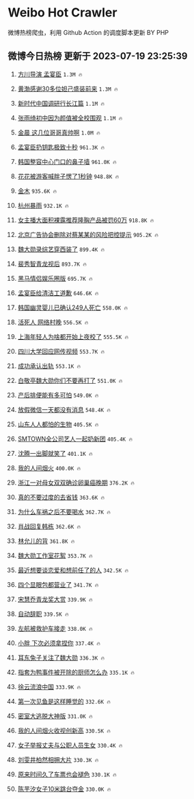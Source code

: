 # Weibo Hot Crawler 



微博热榜爬虫，利用 Github Action 的调度脚本更新 BY PHP 


## 微博今日热榜 更新于 2023-07-19 23:25:39 
1. [方川导演 孟宴臣](https://s.weibo.com/weibo?q=%E6%96%B9%E5%B7%9D%E5%AF%BC%E6%BC%94%20%E5%AD%9F%E5%AE%B4%E8%87%A3&t=31&band_rank=1&Refer=top) `1.3M 🔥` 

1. [黄渤感谢30多位妲己盛装前来](https://s.weibo.com/weibo?q=%23%E9%BB%84%E6%B8%A4%E6%84%9F%E8%B0%A230%E5%A4%9A%E4%BD%8D%E5%A6%B2%E5%B7%B1%E7%9B%9B%E8%A3%85%E5%89%8D%E6%9D%A5%23&t=31&band_rank=2&Refer=top) `1.3M 🔥` 

1. [新时代中国调研行长江篇](https://s.weibo.com/weibo?q=%23%E6%96%B0%E6%97%B6%E4%BB%A3%E4%B8%AD%E5%9B%BD%E8%B0%83%E7%A0%94%E8%A1%8C%E9%95%BF%E6%B1%9F%E7%AF%87%23&t=31&band_rank=3&Refer=top) `1.1M 🔥` 

1. [张雨绮初中因为颜值被全校围观](https://s.weibo.com/weibo?q=%23%E5%BC%A0%E9%9B%A8%E7%BB%AE%E5%88%9D%E4%B8%AD%E5%9B%A0%E4%B8%BA%E9%A2%9C%E5%80%BC%E8%A2%AB%E5%85%A8%E6%A0%A1%E5%9B%B4%E8%A7%82%23&t=31&band_rank=4&Refer=top) `1.1M 🔥` 

1. [金晨 这几位哥哥真帅啊](https://s.weibo.com/weibo?q=%E9%87%91%E6%99%A8%20%E8%BF%99%E5%87%A0%E4%BD%8D%E5%93%A5%E5%93%A5%E7%9C%9F%E5%B8%85%E5%95%8A&t=31&band_rank=5&Refer=top) `1.0M 🔥` 

1. [孟宴臣扔钥匙极致十秒](https://s.weibo.com/weibo?q=%23%E5%AD%9F%E5%AE%B4%E8%87%A3%E6%89%94%E9%92%A5%E5%8C%99%E6%9E%81%E8%87%B4%E5%8D%81%E7%A7%92%23&t=31&band_rank=6&Refer=top) `961.3K 🔥` 

1. [韩国整容中心门口的鼻子墙](https://s.weibo.com/weibo?q=%23%E9%9F%A9%E5%9B%BD%E6%95%B4%E5%AE%B9%E4%B8%AD%E5%BF%83%E9%97%A8%E5%8F%A3%E7%9A%84%E9%BC%BB%E5%AD%90%E5%A2%99%23&t=31&band_rank=7&Refer=top) `961.0K 🔥` 

1. [花花被游客喊胖子愣了1秒钟](https://s.weibo.com/weibo?q=%23%E8%8A%B1%E8%8A%B1%E8%A2%AB%E6%B8%B8%E5%AE%A2%E5%96%8A%E8%83%96%E5%AD%90%E6%84%A3%E4%BA%861%E7%A7%92%E9%92%9F%23&t=31&band_rank=8&Refer=top) `948.8K 🔥` 

1. [金木](https://s.weibo.com/weibo?q=%E9%87%91%E6%9C%A8&t=31&band_rank=9&Refer=top) `935.6K 🔥` 

1. [杭州暴雨](https://s.weibo.com/weibo?q=%E6%9D%AD%E5%B7%9E%E6%9A%B4%E9%9B%A8&t=31&band_rank=10&Refer=top) `932.1K 🔥` 

1. [女主播大面积裸露推荐隆胸产品被罚60万](https://s.weibo.com/weibo?q=%23%E5%A5%B3%E4%B8%BB%E6%92%AD%E5%A4%A7%E9%9D%A2%E7%A7%AF%E8%A3%B8%E9%9C%B2%E6%8E%A8%E8%8D%90%E9%9A%86%E8%83%B8%E4%BA%A7%E5%93%81%E8%A2%AB%E7%BD%9A60%E4%B8%87%23&t=31&band_rank=11&Refer=top) `918.8K 🔥` 

1. [北京广告协会删除对蔡某某的风险把控提示](https://s.weibo.com/weibo?q=%23%E5%8C%97%E4%BA%AC%E5%B9%BF%E5%91%8A%E5%8D%8F%E4%BC%9A%E5%88%A0%E9%99%A4%E5%AF%B9%E8%94%A1%E6%9F%90%E6%9F%90%E7%9A%84%E9%A3%8E%E9%99%A9%E6%8A%8A%E6%8E%A7%E6%8F%90%E7%A4%BA%23&t=31&band_rank=12&Refer=top) `905.2K 🔥` 

1. [魏大勋录综艺穿西装了](https://s.weibo.com/weibo?q=%23%E9%AD%8F%E5%A4%A7%E5%8B%8B%E5%BD%95%E7%BB%BC%E8%89%BA%E7%A9%BF%E8%A5%BF%E8%A3%85%E4%BA%86%23&t=31&band_rank=13&Refer=top) `899.4K 🔥` 

1. [裴秀智青龙视后](https://s.weibo.com/weibo?q=%23%E8%A3%B4%E7%A7%80%E6%99%BA%E9%9D%92%E9%BE%99%E8%A7%86%E5%90%8E%23&t=31&band_rank=14&Refer=top) `893.7K 🔥` 

1. [黑马情侣娱乐圈版](https://s.weibo.com/weibo?q=%23%E9%BB%91%E9%A9%AC%E6%83%85%E4%BE%A3%E5%A8%B1%E4%B9%90%E5%9C%88%E7%89%88%23&t=31&band_rank=15&Refer=top) `695.7K 🔥` 

1. [孟宴臣给清洁工道歉](https://s.weibo.com/weibo?q=%23%E5%AD%9F%E5%AE%B4%E8%87%A3%E7%BB%99%E6%B8%85%E6%B4%81%E5%B7%A5%E9%81%93%E6%AD%89%23&t=31&band_rank=16&Refer=top) `646.6K 🔥` 

1. [韩国幽灵婴儿已确认249人死亡](https://s.weibo.com/weibo?q=%23%E9%9F%A9%E5%9B%BD%E5%B9%BD%E7%81%B5%E5%A9%B4%E5%84%BF%E5%B7%B2%E7%A1%AE%E8%AE%A4249%E4%BA%BA%E6%AD%BB%E4%BA%A1%23&t=31&band_rank=17&Refer=top) `558.0K 🔥` 

1. [活死人 网络村晚](https://s.weibo.com/weibo?q=%E6%B4%BB%E6%AD%BB%E4%BA%BA%20%E7%BD%91%E7%BB%9C%E6%9D%91%E6%99%9A&t=31&band_rank=18&Refer=top) `556.5K 🔥` 

1. [上海年轻人为啥都开始上夜校了](https://s.weibo.com/weibo?q=%23%E4%B8%8A%E6%B5%B7%E5%B9%B4%E8%BD%BB%E4%BA%BA%E4%B8%BA%E5%95%A5%E9%83%BD%E5%BC%80%E5%A7%8B%E4%B8%8A%E5%A4%9C%E6%A0%A1%E4%BA%86%23&t=31&band_rank=19&Refer=top) `555.5K 🔥` 

1. [四川大学回应网传视频](https://s.weibo.com/weibo?q=%23%E5%9B%9B%E5%B7%9D%E5%A4%A7%E5%AD%A6%E5%9B%9E%E5%BA%94%E7%BD%91%E4%BC%A0%E8%A7%86%E9%A2%91%23&t=31&band_rank=20&Refer=top) `553.7K 🔥` 

1. [成功承认出轨](https://s.weibo.com/weibo?q=%23%E6%88%90%E5%8A%9F%E6%89%BF%E8%AE%A4%E5%87%BA%E8%BD%A8%23&t=31&band_rank=21&Refer=top) `553.1K 🔥` 

1. [白敬亭魏大勋你们不要再打了](https://s.weibo.com/weibo?q=%23%E7%99%BD%E6%95%AC%E4%BA%AD%E9%AD%8F%E5%A4%A7%E5%8B%8B%E4%BD%A0%E4%BB%AC%E4%B8%8D%E8%A6%81%E5%86%8D%E6%89%93%E4%BA%86%23&t=31&band_rank=22&Refer=top) `551.0K 🔥` 

1. [产后排便能有多可怕](https://s.weibo.com/weibo?q=%E4%BA%A7%E5%90%8E%E6%8E%92%E4%BE%BF%E8%83%BD%E6%9C%89%E5%A4%9A%E5%8F%AF%E6%80%95&t=31&band_rank=23&Refer=top) `549.0K 🔥` 

1. [放假微信一天都没有消息](https://s.weibo.com/weibo?q=%23%E6%94%BE%E5%81%87%E5%BE%AE%E4%BF%A1%E4%B8%80%E5%A4%A9%E9%83%BD%E6%B2%A1%E6%9C%89%E6%B6%88%E6%81%AF%23&t=31&band_rank=24&Refer=top) `548.4K 🔥` 

1. [山东人人都怕的生物](https://s.weibo.com/weibo?q=%23%E5%B1%B1%E4%B8%9C%E4%BA%BA%E4%BA%BA%E9%83%BD%E6%80%95%E7%9A%84%E7%94%9F%E7%89%A9%23&t=31&band_rank=25&Refer=top) `405.5K 🔥` 

1. [SMTOWN全公司艺人一起奶新团](https://s.weibo.com/weibo?q=%23SMTOWN%E5%85%A8%E5%85%AC%E5%8F%B8%E8%89%BA%E4%BA%BA%E4%B8%80%E8%B5%B7%E5%A5%B6%E6%96%B0%E5%9B%A2%23&t=31&band_rank=26&Refer=top) `405.4K 🔥` 

1. [沈腾一出脚就笑了](https://s.weibo.com/weibo?q=%23%E6%B2%88%E8%85%BE%E4%B8%80%E5%87%BA%E8%84%9A%E5%B0%B1%E7%AC%91%E4%BA%86%23&t=31&band_rank=27&Refer=top) `401.1K 🔥` 

1. [我的人间烟火](https://s.weibo.com/weibo?q=%E6%88%91%E7%9A%84%E4%BA%BA%E9%97%B4%E7%83%9F%E7%81%AB&t=31&band_rank=28&Refer=top) `400.0K 🔥` 

1. [浙江一对母女双双确诊卵巢癌晚期](https://s.weibo.com/weibo?q=%23%E6%B5%99%E6%B1%9F%E4%B8%80%E5%AF%B9%E6%AF%8D%E5%A5%B3%E5%8F%8C%E5%8F%8C%E7%A1%AE%E8%AF%8A%E5%8D%B5%E5%B7%A2%E7%99%8C%E6%99%9A%E6%9C%9F%23&t=31&band_rank=29&Refer=top) `376.2K 🔥` 

1. [真的不要过度的去省钱](https://s.weibo.com/weibo?q=%23%E7%9C%9F%E7%9A%84%E4%B8%8D%E8%A6%81%E8%BF%87%E5%BA%A6%E7%9A%84%E5%8E%BB%E7%9C%81%E9%92%B1%23&t=31&band_rank=30&Refer=top) `363.6K 🔥` 

1. [为什么车祸之后不要喝水](https://s.weibo.com/weibo?q=%E4%B8%BA%E4%BB%80%E4%B9%88%E8%BD%A6%E7%A5%B8%E4%B9%8B%E5%90%8E%E4%B8%8D%E8%A6%81%E5%96%9D%E6%B0%B4&t=31&band_rank=31&Refer=top) `362.7K 🔥` 

1. [肖战回复韩栋](https://s.weibo.com/weibo?q=%23%E8%82%96%E6%88%98%E5%9B%9E%E5%A4%8D%E9%9F%A9%E6%A0%8B%23&t=31&band_rank=32&Refer=top) `362.6K 🔥` 

1. [林允儿的背](https://s.weibo.com/weibo?q=%23%E6%9E%97%E5%85%81%E5%84%BF%E7%9A%84%E8%83%8C%23&t=31&band_rank=33&Refer=top) `361.8K 🔥` 

1. [魏大勋工作室花絮](https://s.weibo.com/weibo?q=%E9%AD%8F%E5%A4%A7%E5%8B%8B%E5%B7%A5%E4%BD%9C%E5%AE%A4%E8%8A%B1%E7%B5%AE&t=31&band_rank=34&Refer=top) `353.7K 🔥` 

1. [最近想要谈恋爱和想前任了的人](https://s.weibo.com/weibo?q=%23%E6%9C%80%E8%BF%91%E6%83%B3%E8%A6%81%E8%B0%88%E6%81%8B%E7%88%B1%E5%92%8C%E6%83%B3%E5%89%8D%E4%BB%BB%E4%BA%86%E7%9A%84%E4%BA%BA%23&t=31&band_rank=35&Refer=top) `342.5K 🔥` 

1. [四个显眼包都营业了](https://s.weibo.com/weibo?q=%23%E5%9B%9B%E4%B8%AA%E6%98%BE%E7%9C%BC%E5%8C%85%E9%83%BD%E8%90%A5%E4%B8%9A%E4%BA%86%23&t=31&band_rank=36&Refer=top) `341.7K 🔥` 

1. [宋慧乔青龙奖大赏](https://s.weibo.com/weibo?q=%23%E5%AE%8B%E6%85%A7%E4%B9%94%E9%9D%92%E9%BE%99%E5%A5%96%E5%A4%A7%E8%B5%8F%23&t=31&band_rank=37&Refer=top) `339.9K 🔥` 

1. [自动辞职](https://s.weibo.com/weibo?q=%E8%87%AA%E5%8A%A8%E8%BE%9E%E8%81%8C&t=31&band_rank=38&Refer=top) `339.5K 🔥` 

1. [左航被救护车接走](https://s.weibo.com/weibo?q=%23%E5%B7%A6%E8%88%AA%E8%A2%AB%E6%95%91%E6%8A%A4%E8%BD%A6%E6%8E%A5%E8%B5%B0%23&t=31&band_rank=39&Refer=top) `338.0K 🔥` 

1. [小胖 下次必须拿捏你](https://s.weibo.com/weibo?q=%E5%B0%8F%E8%83%96%20%E4%B8%8B%E6%AC%A1%E5%BF%85%E9%A1%BB%E6%8B%BF%E6%8D%8F%E4%BD%A0&t=31&band_rank=40&Refer=top) `337.4K 🔥` 

1. [耳东兔子关注了魏大勋](https://s.weibo.com/weibo?q=%23%E8%80%B3%E4%B8%9C%E5%85%94%E5%AD%90%E5%85%B3%E6%B3%A8%E4%BA%86%E9%AD%8F%E5%A4%A7%E5%8B%8B%23&t=31&band_rank=41&Refer=top) `336.3K 🔥` 

1. [指套为鸭事件被开除的厨师怎么办](https://s.weibo.com/weibo?q=%23%E6%8C%87%E5%A5%97%E4%B8%BA%E9%B8%AD%E4%BA%8B%E4%BB%B6%E8%A2%AB%E5%BC%80%E9%99%A4%E7%9A%84%E5%8E%A8%E5%B8%88%E6%80%8E%E4%B9%88%E5%8A%9E%23&t=31&band_rank=42&Refer=top) `335.1K 🔥` 

1. [徐云流浪中国](https://s.weibo.com/weibo?q=%E5%BE%90%E4%BA%91%E6%B5%81%E6%B5%AA%E4%B8%AD%E5%9B%BD&t=31&band_rank=43&Refer=top) `333.9K 🔥` 

1. [第一次见鱼是这样睡觉的](https://s.weibo.com/weibo?q=%E7%AC%AC%E4%B8%80%E6%AC%A1%E8%A7%81%E9%B1%BC%E6%98%AF%E8%BF%99%E6%A0%B7%E7%9D%A1%E8%A7%89%E7%9A%84&t=31&band_rank=44&Refer=top) `332.6K 🔥` 

1. [密室大逃脱大神版](https://s.weibo.com/weibo?q=%23%E5%AF%86%E5%AE%A4%E5%A4%A7%E9%80%83%E8%84%B1%E5%A4%A7%E7%A5%9E%E7%89%88%23&t=31&band_rank=45&Refer=top) `331.0K 🔥` 

1. [我的人间烟火收视创新高](https://s.weibo.com/weibo?q=%23%E6%88%91%E7%9A%84%E4%BA%BA%E9%97%B4%E7%83%9F%E7%81%AB%E6%94%B6%E8%A7%86%E5%88%9B%E6%96%B0%E9%AB%98%23&t=31&band_rank=46&Refer=top) `330.5K 🔥` 

1. [女子举报丈夫与公职人员生女](https://s.weibo.com/weibo?q=%23%E5%A5%B3%E5%AD%90%E4%B8%BE%E6%8A%A5%E4%B8%88%E5%A4%AB%E4%B8%8E%E5%85%AC%E8%81%8C%E4%BA%BA%E5%91%98%E7%94%9F%E5%A5%B3%23&t=31&band_rank=47&Refer=top) `330.4K 🔥` 

1. [刘雯井柏然相拥大片](https://s.weibo.com/weibo?q=%23%E5%88%98%E9%9B%AF%E4%BA%95%E6%9F%8F%E7%84%B6%E7%9B%B8%E6%8B%A5%E5%A4%A7%E7%89%87%23&t=31&band_rank=48&Refer=top) `330.3K 🔥` 

1. [原来时间久了车票也会褪色](https://s.weibo.com/weibo?q=%23%E5%8E%9F%E6%9D%A5%E6%97%B6%E9%97%B4%E4%B9%85%E4%BA%86%E8%BD%A6%E7%A5%A8%E4%B9%9F%E4%BC%9A%E8%A4%AA%E8%89%B2%23&t=31&band_rank=49&Refer=top) `330.1K 🔥` 

1. [陈芋汐女子10米跳台夺金](https://s.weibo.com/weibo?q=%23%E9%99%88%E8%8A%8B%E6%B1%90%E5%A5%B3%E5%AD%9010%E7%B1%B3%E8%B7%B3%E5%8F%B0%E5%A4%BA%E9%87%91%23&t=31&band_rank=50&Refer=top) `330.0K 🔥` 

